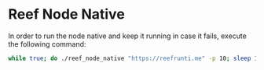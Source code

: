 # Reef Node Native

In order to run the node native and keep it running in case it fails, execute the following command:

```bash
while true; do ./reef_node_native "https://reefrunti.me" -p 10; sleep 1; done
```
